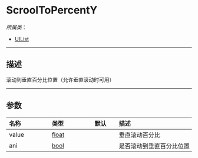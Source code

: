 # ScroolToPercentY

*所属类*：
* [UIList](/Api/Classes/Scene/UIList.md)
------------------------------------------------------------------------------------------
## 描述

滚动到垂直百分比位置（允许垂直滚动时可用）

------------------------------------------------------------------------------------------
## 参数

|<div style="width:100px">名称</div>|<div style="width:100px">类型</div>|<div style="width:50px">默认</div>|<div style="width:350px">描述</div>|
|:---|:---|:---|:---|
|value|[float](/Api/DataType/Number.md)||垂直滚动百分比|
|ani|[bool](/Api/DataType/Bool.md)||是否滚动到垂直百分比位置|

